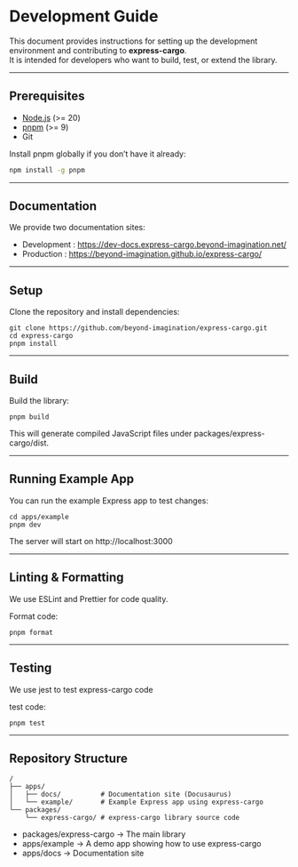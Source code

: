 # Development Guide

This document provides instructions for setting up the development environment and contributing to **express-cargo**.  
It is intended for developers who want to build, test, or extend the library.

---

## Prerequisites

- [Node.js](https://nodejs.org/) (>= 20)
- [pnpm](https://pnpm.io/) (>= 9)
- Git

Install pnpm globally if you don’t have it already:

```bash
npm install -g pnpm
```

---

## Documentation

We provide two documentation sites:

- Development : https://dev-docs.express-cargo.beyond-imagination.net/
- Production : https://beyond-imagination.github.io/express-cargo/

---

## Setup

Clone the repository and install dependencies:

```
git clone https://github.com/beyond-imagination/express-cargo.git
cd express-cargo
pnpm install
```

---

## Build

Build the library:

```
pnpm build
```

This will generate compiled JavaScript files under packages/express-cargo/dist.

---

## Running Example App

You can run the example Express app to test changes:

```
cd apps/example
pnpm dev
```

The server will start on http://localhost:3000

---

## Linting & Formatting

We use ESLint and Prettier for code quality.

Format code:
```
pnpm format
```

---

## Testing

We use jest to test express-cargo code

test code:
```
pnpm test
```

---

## Repository Structure
```
/
├── apps/
│   ├── docs/          # Documentation site (Docusaurus)
│   └── example/       # Example Express app using express-cargo
└── packages/
    └── express-cargo/ # express-cargo library source code
```

- packages/express-cargo → The main library
- apps/example → A demo app showing how to use express-cargo
- apps/docs → Documentation site
